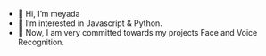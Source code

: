 - 👋 Hi, I’m meyada
- 👀 I’m interested in Javascript & Python.
- 🌱 Now, I am very committed towards my projects Face and Voice Recognition.
